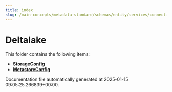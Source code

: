 ```yaml
---
title: index
slug: /main-concepts/metadata-standard/schemas/entity/services/connections/database/deltalake
---
```


# Deltalake

This folder contains the following items:

- [**StorageConfig**](/main-concepts/metadata-standard/schemas/entity/services/connections/database/deltalake/storageconfig)
- [**MetastoreConfig**](/main-concepts/metadata-standard/schemas/entity/services/connections/database/deltalake/metastoreconfig)


Documentation file automatically generated at 2025-01-15 09:05:25.266839+00:00.
